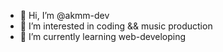 - 👋 Hi, I’m @akmm-dev
- 👀 I’m interested in coding && music production
- 🌱 I’m currently learning web-developing

<!---
akmm-dev/akmm-dev is a ✨ special ✨ repository because its `README.md` (this file) appears on your GitHub profile.
You can click the Preview link to take a look at your changes.
--->
